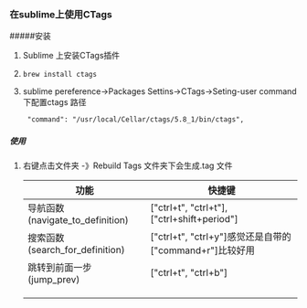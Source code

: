 ### 在sublime上使用CTags

#####安装

1. Sublime  上安装CTags插件

2. `brew install ctags`

3. sublime pereference->Packages Settins->CTags->Seting-user command下配置ctags 路径

   ` "command": "/usr/local/Cellar/ctags/5.8_1/bin/ctags",`


##### 使用

1. 右键点击文件夹 -》Rebuild Tags  文件夹下会生成.tag 文件

   | 功能                             | 快捷键                                                  |
   | -------------------------------- | ------------------------------------------------------- |
   | 导航函数(navigate_to_definition) | ["ctrl+t", "ctrl+t"],["ctrl+shift+period"]              |
   | 搜索函数(search_for_definition)  | ["ctrl+t", "ctrl+y"]感觉还是自带的["command+r"]比较好用 |
   | 跳转到前面一步(jump_prev)        | ["ctrl+t", "ctrl+b"]                                    |
   |                                  |                                                         |
   |                                  |                                                         |
   |                                  |                                                         |

